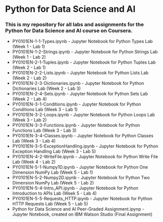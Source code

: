 # Python for Data Science and AI
### This is my repository for all labs and assignments for the Python for Data Science and AI course on Coursera.

- PY0101EN-1-1-Types.ipynb - Jupyter Notebook for Python Types Lab (Week 1 - Lab 1)
- PY0101EN-1-2-Strings.ipynb - Jupyter Notebook for Python Strings Lab (Week 1 - Lab 2)
- PY0101EN-2-1-Tuples.ipynb - Jupyter Notebook for Python Tuples Lab (Week 2 - Lab 1)
- PY0101EN-2-2-Lists.ipynb - Jupyter Notebook for Python Lists Lab (Week 2 - Lab 2)
- PY0101EN-2-3-Dictionaries.ipynb - Jupyter Notebook for Python Dictionaries Lab (Week 2 - Lab 3)
- PY0101EN-2-4-Sets.ipynb - Jupyter Notebook for Python Sets Lab (Week 2 - Lab 4)
- PY0101EN-3-1-Conditions.ipynb - Jupyter Notebook for Python Conditions Lab (Week 3 - Lab 1)
- PY0101EN-3-2-Loops.ipynb - Jupyter Notebook for Python Loops Lab (Week 3 - Lab 2)
- PY0101EN-3-3-Functions.ipynb - Jupyter Notebook for Python Functions Lab (Week 3 - Lab 3)
- PY0101EN-3-4-Classes.ipynb - Jupyter Notebook for Python Classes Lab (Week 3 - Lab 4)
- PY0101EN-3-5-ExceptionHandling.ipynb - Jupyter Notebook for Python Exception Handling Lab (Week 3 - Lab 5)
- PY0101EN-4-2-WriteFile.ipynb - Jupyter Notebook for Python Write File Lab (Week 4 - Lab 2)
- PY0101EN-5-1-Numpy1D.ipynb - Jupyter Notebook for Python One Dimension NumPy Lab (Week 5 - Lab 1)
- PY0101EN-5-2-Numpy2D.ipynb - Jupyter Notebook for Python Two Dimension NumPy Lab (Week 5 - Lab 2)
- PY0101EN-5-4-Intro_API.ipynb - Jupyter Notebook for Python Introduction to APIs Lab (Week 5 - Lab 4)
- PY0101EN-5-5-Requests_HTTP.ipynb - Jupyter Notebook for Python HTTP Requests Lab (Week 5 - Lab 5)
- Python for Data Science and AI Peer-Graded Assignment.ipynp - Jupyter Notebook, created on IBM Watson Studio (Final Assignment)
